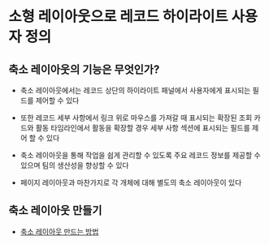 # 소형 레이아웃으로 레코드 하이라이트 사용자 정의

## 축소 레이아웃의 기능은 무엇인가?

 - 축소 레이아웃에서는 레코드 상단의 하이라이트 패널에서 사용자에게 표시되는 필드를 제어할 수 있다

 - 또한 레코드 세부 사항에서 링크 위로 마우스를 가져갈 때 표시되는 확장된 조회 카드와 활동 타임라인에서 활동을 확장할 경우 세부 사항 섹션에 표시되는 필드를 제어 할 수 있다

 - 축소 레이아웃을 통해 작업을 쉽게 관리할 수 있도록 주요 레코드 정보를 제공할 수 있으며 팀의 생산성을 향상할 수 있다

 - 페이지 레이아웃과 마찬가지로 각 개체에 대해 별도의 축소 레이아웃이 있다

## 축소 레이아웃 만들기

- [축소 레이아웃 만드는 방법](https://trailhead.salesforce.com/ko/content/learn/modules/lex_customization/lex_customization_compact_layouts?trailmix_creator_id=strailhead&trailmix_slug=prepare-for-your-salesforce-administrator-credential)
